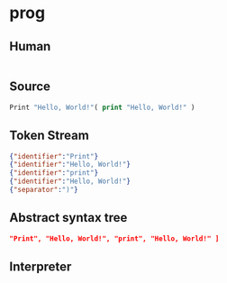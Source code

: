 # prog
## Human
```

```
## Source
```lisp
Print "Hello, World!"( print "Hello, World!" )
```
## Token Stream
```json
{"identifier":"Print"}
{"identifier":"Hello, World!"}
{"identifier":"print"}
{"identifier":"Hello, World!"}
{"separator":")"}
```
## Abstract syntax tree
```json
"Print", "Hello, World!", "print", "Hello, World!" ]
```
## Interpreter
```bash
```